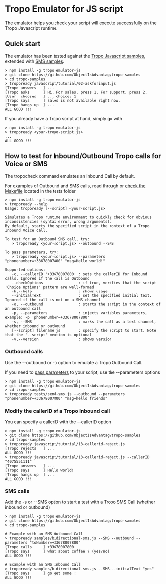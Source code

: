 # Tropo Emulator for JS script

The emulator helps you check your script will execute successfully on the Tropo Javascript runtime.


## Quick start

The emulator has been tested against the [Tropo Javascript samples](https://github.com/tropo/tropo-samples),
extended with [SMS samples](https://github.com/ObjectIsAdvantag/tropo-samples).

```shell
> npm install -g tropo-emulator-js
> git clone https://github.com/ObjectIsAdvantag/tropo-samples
> cd tropo-samples
> tropoready javascript/tutorial/02-askforinput.js
[Tropo answers   ] ...
[Tropo asks      ] Hi. For sales, press 1. For support, press 2.
[User  chooses   ] ... choice: 1
[Tropo says      ] sales is not available right now.
[Tropo hangs up  ] ...
ALL GOOD !!!
```

If you already have a Tropo script at hand, simply go with
```shell
> npm install -g tropo-emulator-js
> tropoready <your-tropo-script.js>
...
ALL GOOD !!!
```

## How to test for Inbound/Outbound Tropo calls for Voice or SMS

The tropocheck command emulates an Inbound Call by default.

For examples of Outbound and SMS calls, read through or [check the Makefile](tests/Makefile) located in the tests folder

```shell
> npm install -g tropo-emulator-js
> tropoready --help
Usage: tropoready [--script] <your-script.js>

Simulates a Tropo runtime environment to quickly check for obvious inconsistencies (syntax error, wrong arguments).
By default, starts the specified script in the context of a Tropo Inbound Voice call.

To test for an Outbound SMS call, try:
   > tropoready <your-script.js> --outbound --SMS

To pass parameters, try:
   > tropoready <your-script.js> --parameters "phonenumber=+33678007800" "msg=Hello world!"

Supported options:
   -c, --callerID '+33678007800' : sets the callerID for Inbound calls. Ignored if the call is Outbound
   --checkOptions                : if true, verifies that the script 'Choice Options' pattern are well-formed
   -h,--help                     : shows usage
   --initialText                 : set the specified initial text. Ignored if the call is not on a SMS channel
   -o, --outbound                : starts the script in the context of an outbound call
   -p, --parameters              : injects variables parameters, example: -p 'phonenumber=+33678007800'
   -s, --SMS                     : marks the call as a text channel, whether inbound or outbound
   [--script] filename.js        : specify the script to start. Note that the '--script' mention is optional
   -v,--version                  : shows version
```


### Outbound calls

Use the --outbound or -o option to emulate a Tropo Outbound Call.

If you need to [pass parameters](https://www.tropo.com/docs/scripting/quickstarts/making-call/passing-parameters) to your script, 
use the --parameters options

```shell
> npm install -g tropo-emulator-js
> git clone https://github.com/ObjectIsAdvantag/tropo-samples
> cd tropo-samples
> tropoready tests/send-sms.js --outbound --parameters "phonenumber=+33678007800" "msg=hello friends"
```


### Modify the callerID of a Tropo Inbound call

You can specify a callerID with the --callerID option

```shell
> npm install -g tropo-emulator-js
> git clone https://github.com/ObjectIsAdvantag/tropo-samples
> cd tropo-samples
> tropoready javascript/tutorial/13-callerid-reject.js
[Tropo rejects   ] ...
ALL GOOD !!!
> tropoready javascript/tutorial/13-callerid-reject.js --callerID "4075551111"
[Tropo answers   ] ...
[Tropo says      ] Hello world!
[Tropo hangs up  ] ...
ALL GOOD !!!
```


### SMS calls

Add the -s or --SMS option to start a test with a Tropo SMS Call (whether inbound or outbound)

```shell
> npm install -g tropo-emulator-js
> git clone https://github.com/ObjectIsAdvantag/tropo-samples
> cd tropo-samples

# Example with an SMS Outbound Call 
> tropoready samples/bidirectional-sms.js --SMS --outbound --parameters "toNumber=+33678007800"
[Tropo calls     ] +33678007800
[Tropo says      ] what about coffee ? (yes/no)
ALL GOOD !!!

# Example with an SMS Inbound Call 
> tropoready samples/bidirectional-sms.js --SMS --initialText "yes"
[Tropo says      ] go get some !
ALL GOOD !!!
```


